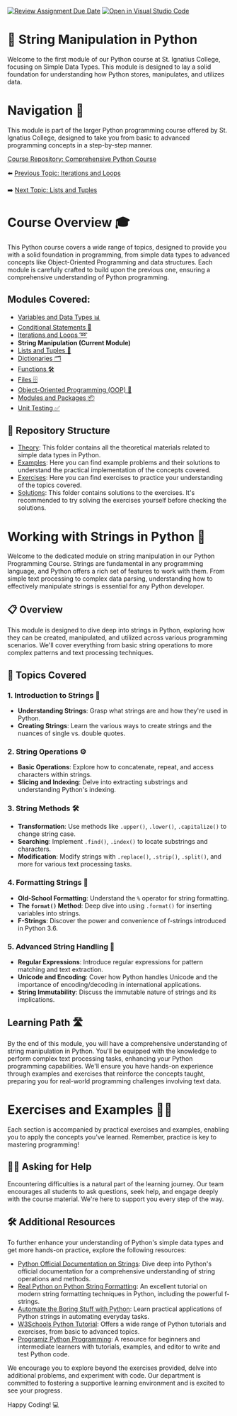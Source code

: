 [![Review Assignment Due Date](https://classroom.github.com/assets/deadline-readme-button-24ddc0f5d75046c5622901739e7c5dd533143b0c8e959d652212380cedb1ea36.svg)](https://classroom.github.com/a/Mn4QVjMA)
[![Open in Visual Studio Code](https://classroom.github.com/assets/open-in-vscode-718a45dd9cf7e7f842a935f5ebbe5719a5e09af4491e668f4dbf3b35d5cca122.svg)](https://classroom.github.com/online_ide?assignment_repo_id=14903973&assignment_repo_type=AssignmentRepo)
# 📘 String Manipulation in Python

Welcome to the first module of our Python course at St. Ignatius College, focusing on Simple Data Types. This module is designed to lay a solid foundation for understanding how Python stores, manipulates, and utilizes data.

# Navigation 🧭

This module is part of the larger Python programming course offered by St. Ignatius College, designed to take you from basic to advanced programming concepts in a step-by-step manner. 

[Course Repository: Comprehensive Python Course](https://github.com/YuriODev/St-Ignatius-Python-Course)

⬅️ [Previous Topic: Iterations and Loops](https://github.com/YuriODev/python-st-ignatius-03-iterations-and-loops/blob/main/README.md)

➡️ [Next Topic: Lists and Tuples](https://github.com/YuriODev/python-st-ignatius-05-lists-in-python/blob/main/README.md)


# Course Overview 🎓

This Python course covers a wide range of topics, designed to provide you with a solid foundation in programming, from simple data types to advanced concepts like Object-Oriented Programming and data structures. Each module is carefully crafted to build upon the previous one, ensuring a comprehensive understanding of Python programming.

## Modules Covered:
- [Variables and Data Types 📊](https://github.com/YuriODev/python-st-ignatius-01-simple-data-types/blob/main/README.md) 
- [Conditional Statements 🔀](https://github.com/YuriODev/python-st-ignatius-02-simple-conditional-statements/blob/main/README.md)
- [Iterations and Loops ➿](https://github.com/YuriODev/python-st-ignatius-03-iterations-and-loops/blob/main/README.md)
- **String Manipulation (Current Module)**
- [Lists and Tuples 📝](https://github.com/YuriODev/python-st-ignatius-05-lists-in-python/blob/main/README.md)
- [Dictionaries 🗂](https://github.com/YuriODev/python-st-ignatius-06-mastering-dictionaries/blob/main/README.md)
- [Functions 🛠](https://github.com/YuriODev/python-st-ignatius-07-functions-in-python/blob/main/README.md)
- [Files 🗄](https://github.com/YuriODev/python-st-ignatius-08-files-in-python/blob/main/README.md)
- [Object-Oriented Programming (OOP) 🤖](https://github.com/YuriODev/python-st-ignatius-09-oop/blob/main/README.md)
- [Modules and Packages 📦](https://github.com/YuriODev/python-st-ignatius-10-modules-and-packages/blob/main/README.md)
- [Unit Testing ✅](https://github.com/YuriODev/python-st-ignatius-11-unit-testing/blob/main/README.md)

## 📂 Repository Structure

- [Theory](./theory): This folder contains all the theoretical materials related to simple data types in Python.
- [Examples](./examples): Here you can find example problems and their solutions to understand the practical implementation of the concepts covered.
- [Exercises](./exercises): Here you can find exercises to practice your understanding of the topics covered.
- [Solutions](./solutions): This folder contains solutions to the exercises. It's recommended to try solving the exercises yourself before checking the solutions.


# Working with Strings in Python 📘

Welcome to the dedicated module on string manipulation in our Python Programming Course. Strings are fundamental in any programming language, and Python offers a rich set of features to work with them. From simple text processing to complex data parsing, understanding how to effectively manipulate strings is essential for any Python developer.

## 📋 Overview

This module is designed to dive deep into strings in Python, exploring how they can be created, manipulated, and utilized across various programming scenarios. We'll cover everything from basic string operations to more complex patterns and text processing techniques.

## 🧩 Topics Covered

### 1. Introduction to Strings 🎈
- **Understanding Strings**: Grasp what strings are and how they're used in Python.
- **Creating Strings**: Learn the various ways to create strings and the nuances of single vs. double quotes.

### 2. String Operations ⚙️
- **Basic Operations**: Explore how to concatenate, repeat, and access characters within strings.
- **Slicing and Indexing**: Delve into extracting substrings and understanding Python's indexing.

### 3. String Methods 🛠️
- **Transformation**: Use methods like `.upper()`, `.lower()`, `.capitalize()` to change string case.
- **Searching**: Implement `.find()`, `.index()` to locate substrings and characters.
- **Modification**: Modify strings with `.replace()`, `.strip()`, `.split()`, and more for various text processing tasks.

### 4. Formatting Strings 🎨
- **Old-School Formatting**: Understand the `%` operator for string formatting.
- **The `format()` Method**: Deep dive into using `.format()` for inserting variables into strings.
- **F-Strings**: Discover the power and convenience of f-strings introduced in Python 3.6.

### 5. Advanced String Handling 🌟
- **Regular Expressions**: Introduce regular expressions for pattern matching and text extraction.
- **Unicode and Encoding**: Cover how Python handles Unicode and the importance of encoding/decoding in international applications.
- **String Immutability**: Discuss the immutable nature of strings and its implications.

## Learning Path 🛣️

By the end of this module, you will have a comprehensive understanding of string manipulation in Python. You'll be equipped with the knowledge to perform complex text processing tasks, enhancing your Python programming capabilities. We'll ensure you have hands-on experience through examples and exercises that reinforce the concepts taught, preparing you for real-world programming challenges involving text data.


# Exercises and Examples 🏋️‍♂️

Each section is accompanied by practical exercises and examples, enabling you to apply the concepts you've learned. Remember, practice is key to mastering programming!

## 🙋‍♂️ Asking for Help

Encountering difficulties is a natural part of the learning journey. Our team encourages all students to ask questions, seek help, and engage deeply with the course material. We're here to support you every step of the way.

## 🛠 Additional Resources

To further enhance your understanding of Python's simple data types and get more hands-on practice, explore the following resources:

- [Python Official Documentation on Strings](https://docs.python.org/3/library/stdtypes.html#text-sequence-type-str): Dive deep into Python's official documentation for a comprehensive understanding of string operations and methods.
- [Real Python on Python String Formatting](https://realpython.com/python-f-strings/): An excellent tutorial on modern string formatting techniques in Python, including the powerful f-strings.
- [Automate the Boring Stuff with Python](https://automatetheboringstuff.com/2e/chapter6/): Learn practical applications of Python strings in automating everyday tasks.
- [W3Schools Python Tutorial](https://www.w3schools.com/python/): Offers a wide range of Python tutorials and exercises, from basic to advanced topics.
- [Programiz Python Programming](https://www.programiz.com/python-programming): A resource for beginners and intermediate learners with tutorials, examples, and editor to write and test Python code.

We encourage you to explore beyond the exercises provided, delve into additional problems, and experiment with code. Our department is committed to fostering a supportive learning environment and is excited to see your progress.

Happy Coding! 💻
